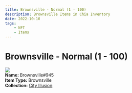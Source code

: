```yaml
---
title: Brownsville - Normal (1 - 100)
description: Brownsville Items in Chia Inventory
date: 2022-10-10
tags:
    - NFT
    - Items
---
```


# Brownsville - Normal (1 - 100)
<div class="item_thumbnail">
<img loading="lazy" src="https://4it7xgpreai4qenj6j5tgo5a47g3nrucydvsnfqamguctxtkwtgq.arweave.net/4if7mfEgEcgRqfJ7Mzug5822xoLA6yaWAGGoKd5qtM0"><br/>
<div><strong>Name:</strong> Brownsville#945</div>
<div><strong>Item Type:</strong> Brownsville</div>
<div><strong>Collection:</strong> <a href="https://www.spacescan.io/xch/nft/collection/col1lend2dcn558km4wcwta4xnkfv3xpcmlp9kyt0m909emvfxechlyqdl5ndg">City Illusion</a></div>
</div>

